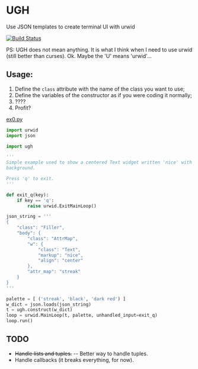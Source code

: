 # UGH
Use JSON templates to create terminal UI with urwid

[![Build Status](https://travis-ci.org/meyer1994/ugh.svg?branch=master)](https://travis-ci.org/meyer1994/ugh)

PS: UGH does not mean anything. It is what I think when I need to use urwid (still better than curses). Ok. Maybe the 'U' means 'urwid'...


## Usage:
1. Define the `class` attribute with the name of the class you want to use;
2. Define the variables of the constructor as if you were coding it normally;
3. ????
4. Profit?

[ex0.py](examples/text.py)
```python
import urwid
import json

import ugh

'''
Simple example used to show a centered Text widget written 'nice' with red
background.

Press 'q' to exit.
'''

def exit_q(key):
    if key == 'q':
        raise urwid.ExitMainLoop()

json_string = '''
{
    "class": "Filler",
    "body": {
        "class": "AttrMap",
        "w": {
            "class": "Text",
            "markup": "nice",
            "align": "center"
        },
        "attr_map": "streak"
    }
}
'''

palette = [ ('streak', 'black', 'dark red') ]
w_dict = json.loads(json_string)
t = ugh.construct(w_dict)
loop = urwid.MainLoop(t, palette, unhandled_input=exit_q)
loop.run()

```

## TODO
- ~~Handle lists and tuples.~~
-- Better way to handle tuples.
- Handle callbacks (it breaks everything, for now).

